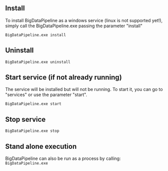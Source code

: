 ## Install
To install BigDataPipeline as a windows service (linux is not supported yet!), simply call the BigDataPipeline.exe passing the parameter "install"

`
BigDataPipeline.exe install
`

## Uninstall
`
BigDataPipeline.exe uninstall
`

## Start service (if not already running)
The service will be installed but will not be running. To start it, you can go to "services" or use the parameter "start".

`
BigDataPipeline.exe start
`

## Stop service

`
BigDataPipeline.exe stop
`

## Stand alone execution

BigDataPipeline can also be run as a process by calling:
`
BigDataPipeline.exe
`
